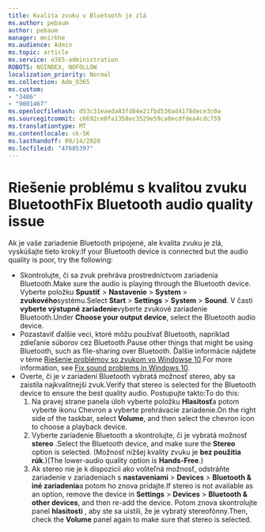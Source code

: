 ```yaml
---
title: Kvalita zvuku v Bluetooth je zlá
ms.author: pebaum
author: pebaum
manager: mnirkhe
ms.audience: Admin
ms.topic: article
ms.service: o365-administration
ROBOTS: NOINDEX, NOFOLLOW
localization_priority: Normal
ms.collection: Adm_O365
ms.custom:
- "3486"
- "9001467"
ms.openlocfilehash: d53c31eaeda83fd84e21fbd536ad4178dece3c0a
ms.sourcegitcommit: c6692ce0fa1358ec3529e59ca0ecdfdea4cdc759
ms.translationtype: MT
ms.contentlocale: sk-SK
ms.lasthandoff: 09/14/2020
ms.locfileid: "47685397"
---
```

# <a name="fix-bluetooth-audio-quality-issue"></a><span data-ttu-id="be9f0-102">Riešenie problému s kvalitou zvuku Bluetooth</span><span class="sxs-lookup"><span data-stu-id="be9f0-102">Fix Bluetooth audio quality issue</span></span>

<span data-ttu-id="be9f0-103">Ak je vaše zariadenie Bluetooth pripojené, ale kvalita zvuku je zlá, vyskúšajte tieto kroky:</span><span class="sxs-lookup"><span data-stu-id="be9f0-103">If your Bluetooth device is connected but the audio quality is poor, try the following:</span></span>

- <span data-ttu-id="be9f0-104">Skontrolujte, či sa zvuk prehráva prostredníctvom zariadenia Bluetooth.</span><span class="sxs-lookup"><span data-stu-id="be9f0-104">Make sure the audio is playing through the Bluetooth device.</span></span> <span data-ttu-id="be9f0-105">Vyberte položku **Spustiť**  >  **Nastavenie**  >  **System**  >  **zvukového**systému.</span><span class="sxs-lookup"><span data-stu-id="be9f0-105">Select **Start** > **Settings** > **System** > **Sound**.</span></span> <span data-ttu-id="be9f0-106">V časti **vyberte výstupné zariadenie**vyberte zvukové zariadenie Bluetooth.</span><span class="sxs-lookup"><span data-stu-id="be9f0-106">Under **Choose your output device**, select the Bluetooth audio device.</span></span>
- <span data-ttu-id="be9f0-107">Pozastaviť ďalšie veci, ktoré môžu používať Bluetooth, napríklad zdieľanie súborov cez Bluetooth.</span><span class="sxs-lookup"><span data-stu-id="be9f0-107">Pause other things that might be using Bluetooth, such as file-sharing over Bluetooth.</span></span> <span data-ttu-id="be9f0-108">Ďalšie informácie nájdete v téme [Riešenie problémov so zvukom vo Windowse 10](https://support.microsoft.com/help/4520288/windows-10-fix-sound-problems).</span><span class="sxs-lookup"><span data-stu-id="be9f0-108">For more information, see [Fix sound problems in Windows 10](https://support.microsoft.com/help/4520288/windows-10-fix-sound-problems).</span></span>
- <span data-ttu-id="be9f0-109">Overte, či je v zariadení Bluetooth vybratá možnosť stereo, aby sa zaistila najkvalitnejší zvuk.</span><span class="sxs-lookup"><span data-stu-id="be9f0-109">Verify that stereo is selected for the Bluetooth device to ensure the best quality audio.</span></span> <span data-ttu-id="be9f0-110">Postupujte takto:</span><span class="sxs-lookup"><span data-stu-id="be9f0-110">To do this:</span></span> 
    1. <span data-ttu-id="be9f0-111">Na pravej strane panela úloh vyberte položku **Hlasitosť**a potom vyberte ikonu Chevron a vyberte prehrávacie zariadenie.</span><span class="sxs-lookup"><span data-stu-id="be9f0-111">On the right side of the taskbar, select **Volume**, and then select the chevron icon to choose a playback device.</span></span>
    2. <span data-ttu-id="be9f0-112">Vyberte zariadenie Bluetooth a skontrolujte, či je vybratá možnosť **stereo** .</span><span class="sxs-lookup"><span data-stu-id="be9f0-112">Select the Bluetooth device, and make sure the **Stereo** option is selected.</span></span> <span data-ttu-id="be9f0-113">(Možnosť nižšej kvality zvuku je **bez použitia rúk**.)</span><span class="sxs-lookup"><span data-stu-id="be9f0-113">(The lower-audio quality option is **Hands-Free**.)</span></span>
    3. <span data-ttu-id="be9f0-114">Ak stereo nie je k dispozícii ako voliteľná možnosť, odstráňte zariadenie v zariadeniach s **nastaveniami**  >  **Devices**  >  **Bluetooth & iné zariadenia**a potom ho znova pridajte.</span><span class="sxs-lookup"><span data-stu-id="be9f0-114">If stereo is not available as an option, remove the device in **Settings** > **Devices** > **Bluetooth & other devices**, and then re-add the device.</span></span> <span data-ttu-id="be9f0-115">Potom znova skontrolujte panel **hlasitosti** , aby ste sa uistili, že je vybratý stereofónny.</span><span class="sxs-lookup"><span data-stu-id="be9f0-115">Then, check the **Volume** panel again to make sure that stereo is selected.</span></span>

